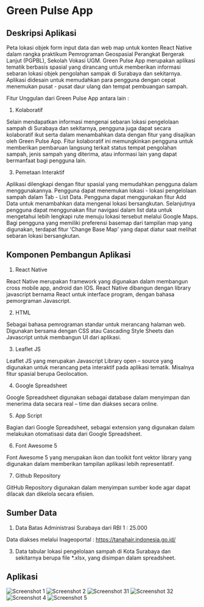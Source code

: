 # Green Pulse App

## Deskripsi Aplikasi
Peta lokasi objek form input data dan web map untuk konten React Native dalam rangka praktikum Pemrograman Geospasial Perangkat Bergerak Lanjut (PGPBL), Sekolah Vokasi UGM.
Green Pulse App merupakan aplikasi tematik berbasis spasial yang dirancang untuk memberikan informasi sebaran lokasi objek pengolahan sampak di Surabaya dan sekitarnya. Aplikasi didesain untuk memudahkan para pengguna dengan cepat menemukan pusat - pusat daur ulang dan tempat pembuangan sampah.

Fitur Unggulan dari Green Pulse App antara lain : 

1.	Kolaboratif 

Selain mendapatkan informasi mengenai sebaran lokasi pengelolaan sampah di Surabaya dan sekitarnya, pengguna juga dapat secara kolaboratif ikut serta dalam menambahkan data dengan fitur yang disajikan oleh Green Pulse App.   Fitur kolaboratif ini memungkinkan pengguna untuk memberikan pembaruan langsung terkait status tempat pengolahan sampah, jenis sampah yang diterima, atau informasi lain yang dapat bermanfaat bagi pengguna lain.

3.	Pemetaan Interaktif 

Aplikasi dilengkapi dengan fitur spasial yang memudahkan pengguna dalam menggunakannya. Pengguna dapat menemukan lokasi - lokasi pengelolaan sampah dalam Tab - List Data. Pengguna dapat menggunakan fitur Add Data untuk menambahkan data mengenai lokasi bersangkutan. Selanjutnya pengguna dapat menggunakan fitur navigasi dalam list data untuk    mengetahui lebih lengkapi rute menuju lokasi tersebut melalui Google Maps. Bagi pengguna yang memiliki preferensi basemap dari tampilan map yang digunakan, terdapat fitur 'Change Base Map' yang dapat diatur saat melihat sebaran lokasi bersangkutan. 

## Komponen Pembangun Aplikasi
1)	React Native 

React Native merupakan framework yang digunakan dalam membangun cross mobile app, android dan IOS. React Native dibangun dengan library javascript bernama React untuk interface program, dengan bahasa pemorgraman Javascript.

2)	HTML 

Sebagai bahasa pemrograman standar untuk merancang halaman web. Digunakan bersama dengan CSS atau Cascading Style Sheets dan Javascript untuk membangun UI dari aplikasi. 

3)	Leaflet JS

Leaflet JS yang merupakan Javascript Library open – source yang digunakan untuk merancang peta interaktif pada aplikasi tematik. Misalnya fitur spasial berupa Geolocation. 

4)	Google Spreadsheet 

Google Spreadsheet digunakan sebagai database dalam menyimpan dan menerima data secara real – time dan diakses secara online. 

5)	App Script 

Bagian dari Google Spreadsheet, sebagai extension yang digunakan dalam melakukan otomatisasi data dari Google Spreadsheet. 

6)	Font Awesome 5

Font Awesome 5 yang merupakan ikon dan toolkit font vektor library yang digunakan dalam memberikan tampilan aplikasi lebih representatif. 

7)	Github Repository

GitHub Repository digunakan dalam menyimpan sumber kode agar dapat dilacak dan dikelola secara efisien. 

## Sumber Data
1)	Data Batas Administrasi Surabaya dari RBI 1 : 25.000
   
Data diakses melalui Inageoportal : https://tanahair.indonesia.go.id/

3)	Data tabular lokasi pengelolaan sampah di Kota Surabaya dan sekitarnya berupa file *.xlsx, yang disimpan dalam spreadsheet. 

## Aplikasi 
![Screenshot 1](https://github.com/Shally593/pgpbl-responsi/assets/142763000/de197023-b1b7-40eb-af51-955cfccd3984)
![Screenshot 2](https://github.com/Shally593/pgpbl-responsi/assets/142763000/5fdd26b3-564b-4f7c-98c6-4bcf61fbb70e)
![Screenshot 31](https://github.com/Shally593/pgpbl-responsi/assets/142763000/32e384f0-1ce8-44d5-8bf3-9f969513bc02)
![Screenshot 32](https://github.com/Shally593/pgpbl-responsi/assets/142763000/bec5295f-c70a-473a-baf1-0daab4cd999c)
![Screenshot 4](https://github.com/Shally593/pgpbl-responsi/assets/142763000/572ab273-c5b4-46ed-9c26-a711f1d7208f)
![Screenshot 5](https://github.com/Shally593/pgpbl-responsi/assets/142763000/2b50c33c-6741-4e49-a674-e6e884b6b0bf)




